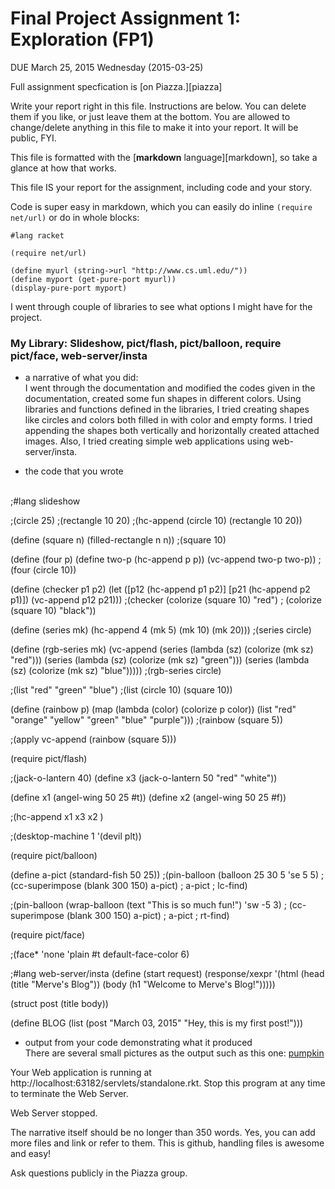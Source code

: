 # Final Project Assignment 1: Exploration (FP1) 
DUE March 25, 2015 Wednesday (2015-03-25)

Full assignment specfication is [on Piazza.][piazza]

Write your report right in this file. Instructions are below. You can delete them if you like, or just leave them at the bottom.
You are allowed to change/delete anything in this file to make it into your report. It will be public, FYI.

This file is formatted with the [**markdown** language][markdown], so take a glance at how that works.

This file IS your report for the assignment, including code and your story.

Code is super easy in markdown, which you can easily do inline `(require net/url)` or do in whole blocks:
```
#lang racket

(require net/url)

(define myurl (string->url "http://www.cs.uml.edu/"))
(define myport (get-pure-port myurl))
(display-pure-port myport)
```
I went through couple of libraries to see what options I might have for the project. 

### My Library: Slideshow, pict/flash,  pict/balloon, require pict/face, web-server/insta
* a narrative of what you did:
<br />I went through the documentation and modified the codes given in the documentation, created some fun shapes in different colors. Using  libraries and functions defined in the libraries, I tried creating shapes like circles and colors both filled in with color and empty forms. I tried appending the shapes both vertically and horizontally created attached images. Also, I tried creating simple web applications using web-server/insta.


* the code that you wrote
<br />
;#lang slideshow 

;(circle 25)
;(rectangle 10 20)
;(hc-append (circle 10) (rectangle 10 20))

(define (square n)
  (filled-rectangle n n))
;(square 10)

(define (four p)
  (define two-p (hc-append p p))
  (vc-append two-p two-p))
;(four (circle 10))

(define (checker p1 p2)
  (let ([p12 (hc-append p1 p2)]
        [p21 (hc-append p2 p1)])
    (vc-append p12 p21)))
;(checker (colorize (square 10) "red")
;         (colorize (square 10) "black"))

(define (series mk)
  (hc-append 4 (mk 5) (mk 10) (mk 20)))
;(series circle)

(define (rgb-series mk)
  (vc-append 
   (series (lambda (sz) (colorize (mk sz) "red")))
   (series (lambda (sz) (colorize (mk sz) "green")))
   (series (lambda (sz) (colorize (mk sz) "blue")))))
;(rgb-series circle)

;(list "red" "green" "blue")
;(list (circle 10) (square 10))

(define (rainbow p)
  (map (lambda (color)
         (colorize p color))
       (list "red" "orange" "yellow" "green" "blue" "purple")))
;(rainbow (square 5))

;(apply vc-append (rainbow (square 5)))

(require pict/flash)

;(jack-o-lantern 40)
(define x3 (jack-o-lantern 50 "red" "white"))

(define x1 (angel-wing 50 25 #t))
(define x2 (angel-wing 50 25 #f))

;(hc-append x1 x3 x2 )

;(desktop-machine 1 '(devil plt))

(require pict/balloon)

(define a-pict (standard-fish 50 25))
;(pin-balloon (balloon 25 30 5 'se 5 5)
;               (cc-superimpose (blank 300 150) a-pict)
;               a-pict
;               lc-find)

;(pin-balloon (wrap-balloon (text "This is so much fun!") 'sw -5 3)
;               (cc-superimpose (blank 300 150) a-pict)
;               a-pict
;               rt-find)


(require pict/face)

;(face* 'none 'plain #t default-face-color 6)

;#lang web-server/insta
(define (start request)
  (response/xexpr
   '(html
     (head (title "Merve's Blog"))
     (body (h1 "Welcome to Merve's Blog!")))))

(struct post (title body))

(define BLOG (list (post "March 03, 2015"
                         "Hey, this is my first post!")))

* output from your code demonstrating what it produced
<br />There are several small pictures as the output such as this one: [pumpkin](http://imgur.com/149mfDv)

Your Web application is running at http://localhost:63182/servlets/standalone.rkt.
Stop this program at any time to terminate the Web Server.

Web Server stopped.




 
The narrative itself should be no longer than 350 words. Yes, you can add more files and link or refer to them. This is github, handling files is awesome and easy!

Ask questions publicly in the Piazza group.

